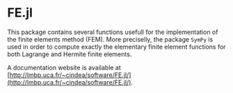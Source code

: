 # FE.jl

This package contains several functions usefull for the implementation of the finite elements method (FEM). More preciselly, the package `SymPy` is used in order to compute exactly the elementary finite element functions for both Lagrange and Hermite finite elements.

A documentation website is available at [http://lmbp.uca.fr/~cindea/software/FE.jl/](http://lmbp.uca.fr/~cindea/software/FE.jl/).
